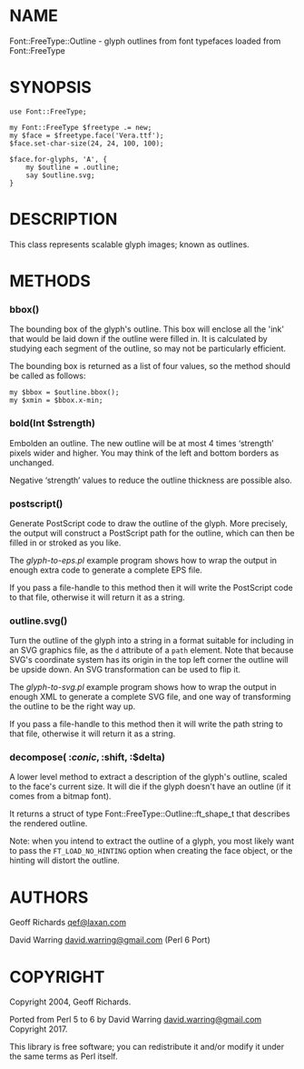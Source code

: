 NAME
====

Font::FreeType::Outline - glyph outlines from font typefaces loaded from Font::FreeType

SYNOPSIS
========

    use Font::FreeType;

    my Font::FreeType $freetype .= new;
    my $face = $freetype.face('Vera.ttf');
    $face.set-char-size(24, 24, 100, 100);

    $face.for-glyphs, 'A', {
        my $outline = .outline;
        say $outline.svg;
    }

DESCRIPTION
===========

This class represents scalable glyph images; known as outlines.

METHODS
=======

### bbox()

The bounding box of the glyph's outline. This box will enclose all the 'ink' that would be laid down if the outline were filled in. It is calculated by studying each segment of the outline, so may not be particularly efficient.

The bounding box is returned as a list of four values, so the method should be called as follows:

    my $bbox = $outline.bbox();
    my $xmin = $bbox.x-min;

### bold(Int $strength)

Embolden an outline. The new outline will be at most 4 times ‘strength’ pixels wider and higher. You may think of the left and bottom borders as unchanged.

Negative ‘strength’ values to reduce the outline thickness are possible also.

### postscript()

Generate PostScript code to draw the outline of the glyph. More precisely, the output will construct a PostScript path for the outline, which can then be filled in or stroked as you like.

The _glyph-to-eps.pl_ example program shows how to wrap the output in enough extra code to generate a complete EPS file.

If you pass a file-handle to this method then it will write the PostScript code to that file, otherwise it will return it as a string.

### outline.svg()

Turn the outline of the glyph into a string in a format suitable for including in an SVG graphics file, as the `d` attribute of a `path` element. Note that because SVG's coordinate system has its origin in the top left corner the outline will be upside down. An SVG transformation can be used to flip it.

The _glyph-to-svg.pl_ example program shows how to wrap the output in enough XML to generate a complete SVG file, and one way of transforming the outline to be the right way up.

If you pass a file-handle to this method then it will write the path string to that file, otherwise it will return it as a string.

### decompose( :$conic, :$shift, :$delta)

A lower level method to extract a description of the glyph's outline, scaled to the face's current size. It will die if the glyph doesn't have an outline (if it comes from a bitmap font).

It returns a struct of type Font::FreeType::Outline::ft\_shape\_t that describes the rendered outline.

Note: when you intend to extract the outline of a glyph, you most likely want to pass the `FT_LOAD_NO_HINTING` option when creating the face object, or the hinting will distort the outline.

AUTHORS
=======

Geoff Richards <qef@laxan.com>

David Warring <david.warring@gmail.com> (Perl 6 Port)

COPYRIGHT
=========

Copyright 2004, Geoff Richards.

Ported from Perl 5 to 6 by David Warring <david.warring@gmail.com> Copyright 2017.

This library is free software; you can redistribute it and/or modify it under the same terms as Perl itself.

